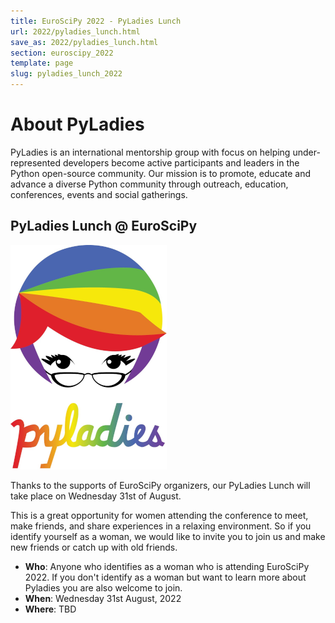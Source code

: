 ```yaml
---
title: EuroSciPy 2022 - PyLadies Lunch
url: 2022/pyladies_lunch.html
save_as: 2022/pyladies_lunch.html
section: euroscipy_2022
template: page
slug: pyladies_lunch_2022
---
```


# About PyLadies

PyLadies is an international mentorship group with focus on helping
under-represented developers become active participants and leaders in the
Python open-source community. Our mission is to promote, educate and advance a
diverse Python community through outreach, education, conferences, events and
social gatherings.

## PyLadies Lunch @ EuroSciPy

![PyLadies Logo]({attach}../../static/2022/pylady_geek_wordmark_rainbow.png)

Thanks to the supports of EuroSciPy organizers, our PyLadies Lunch will take
place on Wednesday 31st of August.

This is a great opportunity for women attending the conference to meet, make
friends, and share experiences in a relaxing environment. So if you identify
yourself as a woman, we would like to invite you to join us and make new
friends or catch up with old friends.

* **Who**: Anyone who identifies as a woman who is attending EuroSciPy 2022.
If you don't identify as a woman but want to learn more about Pyladies you are
also welcome to join.
* **When**: Wednesday 31st August, 2022
* **Where**: TBD
